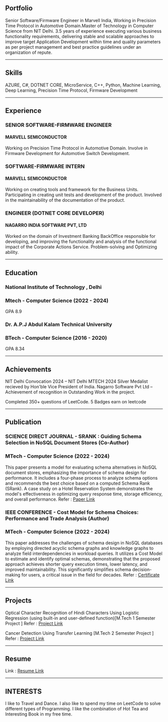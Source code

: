 ## Portfolio

Senior Software/Firmware Engineer in Marvell India, Working in Precision Time Protocol in Automotive Domain.Master of Technology in Computer Science from NIT Delhi. 3.5 years of experience executing various business functionality requirements, delivering stable and scalable approaches to improve target Application Development within time and quality parameters as per project management and best practice guidelines under an organization of repute.

---

## Skills

<p align='left'>
   AZURE,
   C#,
   DOTNET CORE,
   MicroService,
   C++,
   Python,
   Machine Learning,
   Deep Learning,
   Precision Time Protocol,
   Firmware Development
</p>

---

## Experience

### **SENIOR SOFTWARE-FIRMWARE ENGINEER** 

#### MARVELL SEMICONDUCTOR
Working on Precision Time Protocol in Automotive Domain. Involve in Firmware Development for Automotive Switch Development.

### **SOFTWARE-FIRMWARE INTERN** 

#### MARVELL SEMICONDUCTOR
Working on creating tools and framework for the Business Units. Participating in creating unit tests and development of the product. Involved in the maintainability of the documentation of the product. 

### **ENGINEER (DOTNET CORE DEVELOPER)**

#### NAGARRO INDIA SOFTWARE PVT, LTD
Worked on the domain of Investment Banking BackOffice responsible for developing, and improving the functionality and analysis of the functional impact of the Corporate Actions Service. Problem-solving and Optimizing ability.


---

## Education

### **National Institute of Technology , Delhi**
### Mtech - Computer Science (2022 - 2024)
GPA 8.9

### **Dr. A.P.J Abdul Kalam Technical University**
### BTech - Computer Science (2016 - 2020)
GPA 8.34

---

## Achievements
NIT Delhi Convocation 2024 –
   NIT Delhi MTECH 2024 Silver Medalist recieved by Hon'ble Vice President of India.
Nagarro Software Pvt Ltd –
   Achievement of recognition in
   Outstanding Work in the project.

Completed 350+ questions of LeetCode. 5 Badges earn on leetcode

---

## Publication

### **SCIENCE DIRECT JOURNAL - SRANK : Guiding Schema Selection in NoSQL Document Stores (Co-Author)**
### MTech - Computer Science (2022 - 2024)

This paper presents a model for evaluating schema alternatives in NoSQL document stores, emphasizing the importance of schema design for performance. It includes a four-phase process to analyze schema options and recommends the best choice based on a computed Schema Rank (SRank). A case study on a Hotel Reservation System demonstrates the model's effectiveness in optimizing query response time, storage efficiency, and overall performance.
Refer : <a href="https://www.sciencedirect.com/science/article/abs/pii/S0169023X24000843">Paper Link </a>

### **IEEE CONFERENCE - Cost Model for Schema Choices: Performance and Trade Analysis (Author)**
### MTech - Computer Science (2022 - 2024)

This paper addresses the challenges of schema design in NoSQL databases by employing directed acyclic schema graphs and knowledge graphs to analyze field interdependencies in workload queries. It utilizes a Cost Model to estimate and identify optimal schemas, demonstrating that the proposed approach achieves shorter query execution times, lower latency, and improved maintainability. This significantly simplifies schema decision-making for users, a critical issue in the field for decades.
Refer : <a href="https://drive.google.com/file/d/1VifSF7SHsAhsttwo9L5tHnS2PMOEujDF/view?usp=drive_link">Certificate Link </a>

---

## Projects
Optical Character Recognition of Hindi Characters Using Logistic Regression (using built-in and user-defined function)[M.Tech 1 Semester Project ]
Refer : <a href="https://github.com/bansal-hardik/Python-Project">Project Link </a>

Cancer Detection Using Transfer Learning [M.Tech 2 Semester Project ]
Refer : <a href="https://github.com/bansal-hardik/Python-Project">Project Link </a>

---

## Resume
Link : <a href="https://drive.google.com/file/d/1Pwu2kHpOqcbIxf1xttzX65j7eDP8fr_r/view?usp=drive_link">Resume Link </a>

---

## INTERESTS
I like to Travel and Dance. I also like to spend my time on LeetCode to solve different types of Programming. I like the combination of Hot Tea and Interesting Book in my free time.
